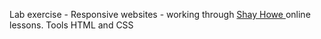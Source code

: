 Lab exercise - Responsive websites - working through <a href = https://learn.shayhowe.com/advanced-html-css/performance-organization/> Shay Howe </a> online lessons. 
Tools HTML and CSS 
